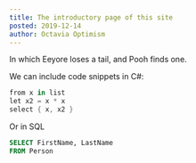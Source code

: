 ```yaml
---
title: The introductory page of this site
posted: 2019-12-14
author: Octavia Optimism
---
```


In which Eeyore loses a tail, and Pooh finds one.

We can include code snippets in C#:

```cs
from x in list
let x2 = x * x
select { x, x2 }
```

Or in SQL

```sql
SELECT FirstName, LastName
FROM Person
```